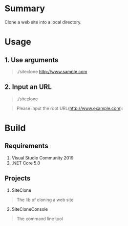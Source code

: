 # Summary
Clone a web site into a local directory.

# Usage
## 1. Use arguments
>./siteclone http://www.sample.com
## 2. Input an URL
>./siteclone

>Please input the root URL(http://www.example.com):
# Build
## Requirements
1. Visual Studio Community 2019
2. .NET Core 5.0
## Projects
1. SiteClone
>The lib of cloning a web site.
2. SiteCloneConsole
>The command line tool
